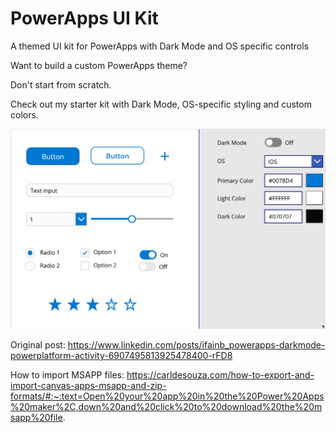 # PowerApps UI Kit
A themed UI kit for PowerApps with Dark Mode and OS specific controls

Want to build a custom PowerApps theme? 

Don't start from scratch.

Check out my starter kit with Dark Mode, OS-specific styling and custom colors.

![img](https://raw.githubusercontent.com/Feincraft/PowerAppsFluentUI/main/FluentUI.gif)

Original post: https://www.linkedin.com/posts/ifainb_powerapps-darkmode-powerplatform-activity-6907495813925478400-rFD8

How to import MSAPP files:
https://carldesouza.com/how-to-export-and-import-canvas-apps-msapp-and-zip-formats/#:~:text=Open%20your%20app%20in%20the%20Power%20Apps%20maker%2C,down%20and%20click%20to%20download%20the%20msapp%20file.
